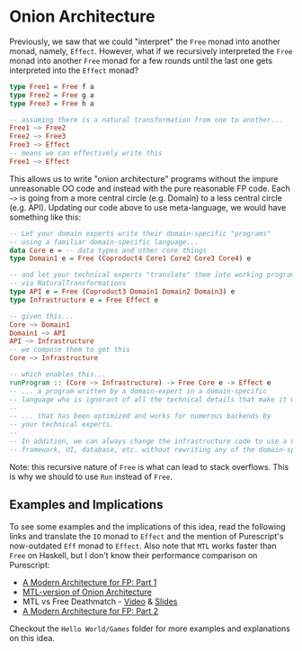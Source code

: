 # Onion Architecture

Previously, we saw that we could "interpret" the `Free` monad into another monad, namely, `Effect`. However, what if we recursively interpreted the `Free` monad into another `Free` monad for a few rounds until the last one gets interpreted into the `Effect` monad?
```purescript
type Free1 = Free f a
type Free2 = Free g a
type Free3 = Free h a

-- assuming there is a natural transformation from one to another...
Free1 ~> Free2
Free2 ~> Free3
Free3 ~> Effect
-- means we can effectively write this
Free1 ~> Effect
```
This allows us to write "onion architecture" programs without the impure unreasonable OO code and instead with the pure reasonable FP code. Each `~>` is going from a more central circle (e.g. Domain) to a less central circle (e.g. API). Updating our code above to use meta-language, we would have something like this:
```purescript
-- Let your domain experts write their domain-specific "programs"
-- using a familiar domain-specific language...
data Core e = -- data types and other core things
type Domain1 e = Free (Coproduct4 Core1 Core2 Core3 Core4) e

-- and let your technical experts "translate" them into working programs
-- via NaturalTransformations
type API e = Free (Coproduct3 Domain1 Domain2 Domain3) e
type Infrastructure e = Free Effect e

-- given this...
Core ~> Domain1
Domain1 ~> API
API ~> Infrastructure
-- we compose them to get this
Core ~> Infrastructure

-- which enables this...
runProgram :: (Core ~> Infrastructure) -> Free Core e -> Effect e
-- ... a program written by a domain-expert in a domain-specific
-- language who is ignorant of all the technical details that make it work...
--
-- ... that has been optimized and works for numerous backends by
-- your technical experts.
--
-- In addition, we can always change the infrastructure code to use a new
-- framework, UI, database, etc. without rewriting any of the domain-specific code.
```

Note: this recursive nature of `Free` is what can lead to stack overflows. This is why we should to use `Run` instead of `Free`.

## Examples and Implications

To see some examples and the implications of this idea, read the following links and translate the `IO` monad to `Effect` and the mention of Purescript's now-outdated `Eff` monad to `Effect`. Also note that `MTL` works faster than `Free` on Haskell, but I don't know their performance comparison on Purescript:
- [A Modern Architecture for FP: Part 1](http://degoes.net/articles/modern-fp)
- [MTL-version of Onion Architecture](https://gist.github.com/ocharles/6b1b9440b3513a5e225e)
- MTL vs Free Deathmatch - [Video](https://www.youtube.com/watch?v=JLevNswzYh8) & [Slides](https://www.slideshare.net/jdegoes/mtl-versus-free)
- [A Modern Architecture for FP: Part 2](http://degoes.net/articles/modern-fp-part-2)

Checkout the `Hello World/Games` folder for more examples and explanations on this idea.
